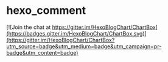 # hexo_comment

[![Join the chat at https://gitter.im/HexoBlogChart/ChartBox](https://badges.gitter.im/HexoBlogChart/ChartBox.svg)](https://gitter.im/HexoBlogChart/ChartBox?utm_source=badge&utm_medium=badge&utm_campaign=pr-badge&utm_content=badge)